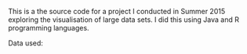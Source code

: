 This is a the source code for a project I conducted in Summer 2015 exploring the visualisation of large data sets.
I did this using Java and R programming languages.

Data used:
